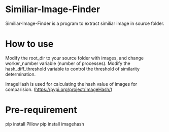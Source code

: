 # Similiar-Image-Finder

Similiar-Image-Finder is a program to extract similiar image in source folder.

# How to use

Modify the root_dir to your source folder with images, and change worker_number variable (number of processes).
Modify the hash_diff_threshold variable to control the threshold of similarity determination.

ImageHash is used for calculating the hash value of images for comparision. (https://pypi.org/project/ImageHash/)

# Pre-requirement
pip install Pillow
pip install imagehash
